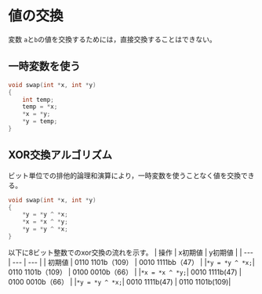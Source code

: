 # 値の交換
変数 `a`と`b`の値を交換するためには，直接交換することはできない。

## 一時変数を使う

```C
void swap(int *x, int *y)
{
    int temp;
    temp = *x;
    *x = *y;
    *y = temp;
}
```

## XOR交換アルゴリズム
ビット単位での排他的論理和演算により，一時変数を使うことなく値を交換できる。

```C
void swap(int *x, int *y)
{
    *y = *y ^ *x;
    *x = *x ^ *y;
    *y = *y ^ *x;
}
```
以下に8ビット整数でのxor交換の流れを示す。
| 操作 | x初期値 | y初期値 |
| ---      | ---      | ---       |
| 初期値 | 0110 1101b（109） | 0010 1111bb（47） |
|` *y = *y ^ *x; `| 0110 1101b（109） |  0100 0010b（66） |
|` *x = *x ^ *y; `| 0010 1111b(47) | 0100 0010b（66） |
|` *y = *y ^ *x; `| 0010 1111b(47) | 0110 1101b(109)|

